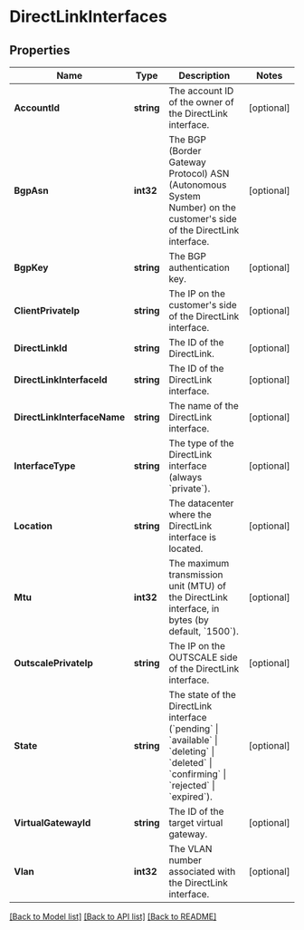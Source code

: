 # DirectLinkInterfaces

## Properties

Name | Type | Description | Notes
------------ | ------------- | ------------- | -------------
**AccountId** | **string** | The account ID of the owner of the DirectLink interface. | [optional] 
**BgpAsn** | **int32** | The BGP (Border Gateway Protocol) ASN (Autonomous System Number) on the customer&#39;s side of the DirectLink interface. | [optional] 
**BgpKey** | **string** | The BGP authentication key. | [optional] 
**ClientPrivateIp** | **string** | The IP on the customer&#39;s side of the DirectLink interface. | [optional] 
**DirectLinkId** | **string** | The ID of the DirectLink. | [optional] 
**DirectLinkInterfaceId** | **string** | The ID of the DirectLink interface. | [optional] 
**DirectLinkInterfaceName** | **string** | The name of the DirectLink interface. | [optional] 
**InterfaceType** | **string** | The type of the DirectLink interface (always &#x60;private&#x60;). | [optional] 
**Location** | **string** | The datacenter where the DirectLink interface is located. | [optional] 
**Mtu** | **int32** | The maximum transmission unit (MTU) of the DirectLink interface, in bytes (by default, &#x60;1500&#x60;). | [optional] 
**OutscalePrivateIp** | **string** | The IP on the OUTSCALE side of the DirectLink interface. | [optional] 
**State** | **string** | The state of the DirectLink interface (&#x60;pending&#x60; \\| &#x60;available&#x60; \\| &#x60;deleting&#x60; \\| &#x60;deleted&#x60; \\| &#x60;confirming&#x60; \\| &#x60;rejected&#x60; \\| &#x60;expired&#x60;). | [optional] 
**VirtualGatewayId** | **string** | The ID of the target virtual gateway. | [optional] 
**Vlan** | **int32** | The VLAN number associated with the DirectLink interface. | [optional] 

[[Back to Model list]](../README.md#documentation-for-models) [[Back to API list]](../README.md#documentation-for-api-endpoints) [[Back to README]](../README.md)


